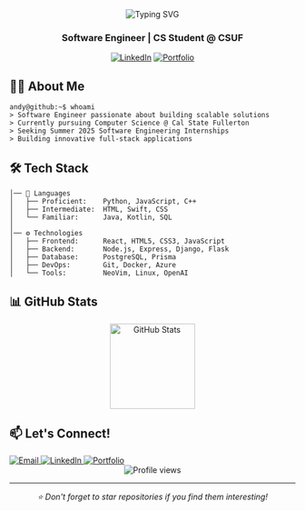 
<div align="center">
  <img src="https://readme-typing-svg.herokuapp.com?font=Fira+Code&pause=1000&color=54A6FF&center=true&vCenter=true&repeat=false&width=435&lines=Hello+World!+I%27m+Andy+Nguyen+%F0%9F%90%BB" alt="Typing SVG" />
  <h3>Software Engineer | CS Student @ CSUF</h3>
  
  [![LinkedIn](https://img.shields.io/badge/LinkedIn-0077B5?style=for-the-badge&logo=linkedin&logoColor=white)](https://www.linkedin.com/in/andynguyendo/)
  [![Portfolio](https://img.shields.io/badge/Portfolio-255E63?style=for-the-badge&logo=About.me&logoColor=white)](https://www.andydonguyen.live/)
</div>

## 👨‍💻 About Me
```console
andy@github:~$ whoami
> Software Engineer passionate about building scalable solutions
> Currently pursuing Computer Science @ Cal State Fullerton
> Seeking Summer 2025 Software Engineering Internships
> Building innovative full-stack applications
```

## 🛠️ Tech Stack
```
│── 🔨 Languages
│   ├── Proficient:    Python, JavaScript, C++
│   ├── Intermediate:  HTML, Swift, CSS
│   └── Familiar:      Java, Kotlin, SQL
│
│── ⚙️ Technologies
│   ├── Frontend:      React, HTML5, CSS3, JavaScript
│   ├── Backend:       Node.js, Express, Django, Flask
│   ├── Database:      PostgreSQL, Prisma
│   ├── DevOps:        Git, Docker, Azure
│   └── Tools:         NeoVim, Linux, OpenAI
```



## 📊 GitHub Stats
<div align="center">
  <img src="https://github-readme-stats.vercel.app/api?username=BearB34R&show_icons=true&theme=tokyonight" alt="GitHub Stats" height="150">
</div>

## 📫 Let's Connect!
<div align="left">
  <a href="mailto:andynguyendo@gmail.com">
    <img src="https://img.shields.io/badge/Email-D14836?style=for-the-badge&logo=gmail&logoColor=white" alt="Email"/>
  </a>
  <a href="https://www.linkedin.com/in/andynguyendo/">
    <img src="https://img.shields.io/badge/LinkedIn-0077B5?style=for-the-badge&logo=linkedin&logoColor=white" alt="LinkedIn"/>
  </a>
  <a href="https://www.andydonguyen.live/">
    <img src="https://img.shields.io/badge/Portfolio-255E63?style=for-the-badge&logo=About.me&logoColor=white" alt="Portfolio"/>
  </a>
</div>

<div align="center">
  <img src="https://komarev.com/ghpvc/?username=BearB34R&color=blue&style=flat-square" alt="Profile views">
</div>

---
<div align="center">
  <i>⭐ Don't forget to star repositories if you find them interesting!</i>
</div>

